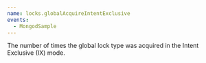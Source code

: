 ```yaml
---
name: locks.globalAcquireIntentExclusive
events:
  - MongodSample
---
```


The number of times the global lock type was acquired in the Intent Exclusive (IX) mode.